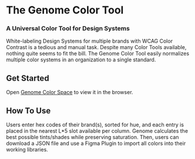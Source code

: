 # The Genome Color Tool
### A Universal Color Tool for Design Systems

White-labeling Design Systems for multiple brands with WCAG Color Contrast is a tedious and manual task. Despite many Color Tools available, nothing quite seems to fit the bill. The Genome Color Tool easily normalizes multiple color systems in an organization to a single standard.

## Get Started

Open [Genome Color Space](https://www.genomecolor.space/) to view it in the browser.

## How To Use

Users enter hex codes of their brand(s), sorted for hue, and each entry is placed in the nearest L*5 slot available per column. Genome calculates the best possible tints/shades while preserving saturation. Then, users can download a JSON file and use a Figma Plugin to import all colors into their working libraries.



